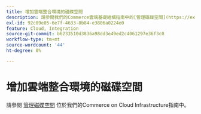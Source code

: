 ```yaml
---
title: 增加雲端整合環境的磁碟空間
description: 請參閱我們的Commerce雲端基礎結構指南中的[管理磁碟空間](https://experienceleague.adobe.com/en/docs/commerce-cloud-service/user-guide/develop/storage/manage-disk-space)。
exl-id: 92c09e05-6e7f-4633-8b84-e3806a0224e0
feature: Cloud, Integration
source-git-commit: b6233510d3836a98dd3e49ed2c4061297e36f3c0
workflow-type: tm+mt
source-wordcount: '44'
ht-degree: 0%

---
```


# 增加雲端整合環境的磁碟空間

請參閱 [管理磁碟空間](https://experienceleague.adobe.com/en/docs/commerce-cloud-service/user-guide/develop/storage/manage-disk-space) 位於我們的Commerce on Cloud Infrastructure指南中。
